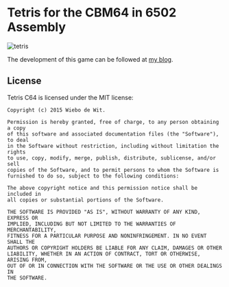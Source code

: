 Tetris for the CBM64 in 6502 Assembly
=====================================

![tetris](http://4.bp.blogspot.com/-3khZKvT2fT4/VPSyqwjTJgI/AAAAAAAAO7k/2sfiNcAAOmg/s1600/32.PNG)

The development of this game can be followed at [my blog](http://devdef.blogspot.nl).


License
-------------------------------------------------------------------------------

Tetris C64 is licensed under the MIT license:

    Copyright (c) 2015 Wiebo de Wit.

    Permission is hereby granted, free of charge, to any person obtaining a copy
    of this software and associated documentation files (the "Software"), to deal
    in the Software without restriction, including without limitation the rights
    to use, copy, modify, merge, publish, distribute, sublicense, and/or sell
    copies of the Software, and to permit persons to whom the Software is
    furnished to do so, subject to the following conditions:

    The above copyright notice and this permission notice shall be included in
    all copies or substantial portions of the Software.

    THE SOFTWARE IS PROVIDED "AS IS", WITHOUT WARRANTY OF ANY KIND, EXPRESS OR
    IMPLIED, INCLUDING BUT NOT LIMITED TO THE WARRANTIES OF MERCHANTABILITY,
    FITNESS FOR A PARTICULAR PURPOSE AND NONINFRINGEMENT. IN NO EVENT SHALL THE
    AUTHORS OR COPYRIGHT HOLDERS BE LIABLE FOR ANY CLAIM, DAMAGES OR OTHER
    LIABILITY, WHETHER IN AN ACTION OF CONTRACT, TORT OR OTHERWISE, ARISING FROM,
    OUT OF OR IN CONNECTION WITH THE SOFTWARE OR THE USE OR OTHER DEALINGS IN
    THE SOFTWARE.

